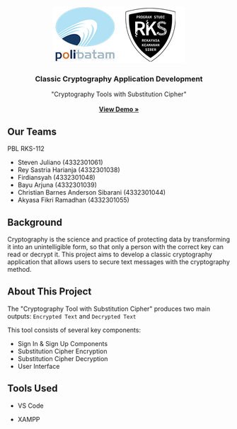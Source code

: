 <!-- PROJECT LOGO -->
<br />
<div align="center">
  <a href="https://github.com/xyzsteven/pblrks-112">
    <img src="images/logo.png" alt="Logo" width="300" height="128">
  </a>

  <h3 align="center">Classic Cryptography Application Development</h3>

  <p align="center">
    "Cryptography Tools with Substitution Cipher"
    <br />
    <br />
    <a href="https://youtu.be/qAbRE9xvTXQ"><strong>View Demo »</strong></a>
    <br />
  </p>
</div>

## Our Teams
PBL RKS-112
- Steven Juliano (4332301061)
- Rey Sastria Harianja (4332301038)
- Firdiansyah (4332301048)
- Bayu Arjuna (4332301039)
- Christian Barnes Anderson Sibarani (4332301044)
- Akyasa Fikri Ramadhan (4332301055)

## Background
Cryptography is the science and practice of protecting data by transforming it into an unintelligible form, so that only a person with the correct key can read or decrypt it. This project aims to develop a classic cryptography application that allows users to secure text messages with the cryptography method.

## About This Project
The "Cryptography Tool with Substitution Cipher" produces two main outputs: `Encrypted Text` and `Decrypted Text`

This tool consists of several key components:
- Sign In & Sign Up Components
- Substitution Cipher Encryption
- Substitution Cipher Decryption
- User Interface

## Tools Used
- VS Code

- XAMPP

